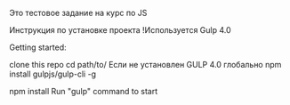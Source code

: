 ﻿Это тестовое задание на курс по JS

Инструкция по установке проекта
!Используется Gulp 4.0

Getting started:
  
  clone this repo
  cd path/to/
  Если не установлен GULP 4.0 глобально
  npm install gulpjs/gulp-cli -g
  
  npm install
  Run "gulp" command to start